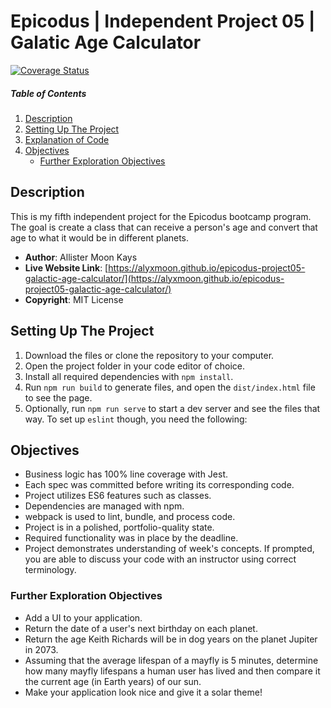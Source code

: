 # Epicodus | Independent Project 05 | Galatic Age Calculator

[![Coverage Status](https://coveralls.io/repos/github/AlyxMoon/epicodus-project05-galactic-age-calculator/badge.svg?branch=main)](https://coveralls.io/github/AlyxMoon/epicodus-project05-galactic-age-calculator?branch=main)

##### Table of Contents
1. [Description](#description)
2. [Setting Up The Project](#setting-up-the-project)
3. [Explanation of Code](#explanation-of-code)
4. [Objectives](#objectives)
   - [Further Exploration Objectives](#further-exploration-objectives)

## Description

This is my fifth independent project for the Epicodus bootcamp program. The goal is create a class that can receive a person's age and convert that age to what it would be in different planets.

- **Author**: Allister Moon Kays
- **Live Website Link**: [https://alyxmoon.github.io/epicodus-project05-galactic-age-calculator/](https://alyxmoon.github.io/epicodus-project05-galactic-age-calculator/)
- **Copyright**: MIT License

## Setting Up The Project
1. Download the files or clone the repository to your computer.
2. Open the project folder in your code editor of choice.
3. Install all required dependencies with `npm install`.
4. Run `npm run build` to generate files, and open the `dist/index.html` file to see the page.
5. Optionally, run `npm run serve` to start a dev server and see the files that way.
To set up `eslint` though, you need the following:

## Objectives
- Business logic has 100% line coverage with Jest.
- Each spec was committed before writing its corresponding code.
- Project utilizes ES6 features such as classes.
- Dependencies are managed with npm.
- webpack is used to lint, bundle, and process code.
- Project is in a polished, portfolio-quality state.
- Required functionality was in place by the deadline.
- Project demonstrates understanding of week's concepts. If prompted, you are able to discuss your code with an instructor using correct terminology.

### Further Exploration Objectives
- Add a UI to your application.
- Return the date of a user's next birthday on each planet.
- Return the age Keith Richards will be in dog years on the planet Jupiter in 2073.
- Assuming that the average lifespan of a mayfly is 5 minutes, determine how many mayfly lifespans a human user has lived and then compare it the current age (in Earth years) of our sun.
- Make your application look nice and give it a solar theme!